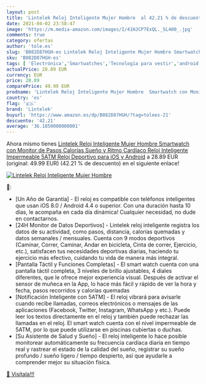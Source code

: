 ```yaml
---
layout: post
title: 'Lintelek Reloj Inteligente Mujer Hombre  al 42.21 % de descuento'
date: 2021-04-02 23:58:47
image: 'https://m.media-amazon.com/images/I/41HJCP7ExQL._SL400_.jpg'
comments: true
category: ofertas
author: 'tole.es'
slug: 'B082D87HGH-es Lintelek Reloj Inteligente Mujer Hombre Smartwatch con...'
sku: 'B082D87HGH-es'
tags: [ 'Electrónica','Smartwatches','Tecnología para vestir','android','lintelek', ]
actualPrice: 28.89 EUR
currency: EUR
price: 28.89
comparePrice: 49.99 EUR
prodname: 'Lintelek Reloj Inteligente Mujer Hombre  Smartwatch con Monitor de Pasos  Calorías  Sueño y Ritmo Cardíaco  Reloj Inteligente Impermeable 5ATM  Reloj Deportivo para iOS y Android'
country: 'es'
flag: '🇪🇸'
brand: 'Lintelek'
buyurl: 'https://www.amazon.es/dp/B082D87HGH/?tag=tolees-21'
descuento: '42.21'
average: '36.1850000000001'
---
```


Ahora mismo tienes [Lintelek Reloj Inteligente Mujer Hombre  Smartwatch con Monitor de Pasos  Calorías  Sueño y Ritmo Cardíaco  Reloj Inteligente Impermeable 5ATM  Reloj Deportivo para iOS y Android](https://www.amazon.es/dp/B082D87HGH/?tag=tolees-21) a 28.89 EUR (original: 49.99 EUR) (42.21 %  de descuento) en el siguiente enlace!

[![Lintelek Reloj Inteligente Mujer Hombre ](https://m.media-amazon.com/images/I/41HJCP7ExQL._SL400_.jpg)](https://www.amazon.es/dp/B082D87HGH/?tag=tolees-21)

🔎:

- [Un Año de Garantía] - El reloj es compatible con teléfonos inteligentes que usan iOS 8.0 / Android 4.4 o superior. Con una duración hasta 10 días, le acompaña en cada día dinámica! Cualquier necesidad, no dude en contactarnos.
- [24H Monitor de Datos Deportivos] - Lintelek reloj inteligente registra los datos de su actividad, como pasos, distancia, calorías quemadas y datos semanales / mensuales. Cuenta con 9 modos deportivos (Caminar, Correr, Caminar, Andar en bicicleta, Cinta de correr, Ejercicio, etc.), satisfacen tus necesidades deportivas diarias, haciendo tu ejercicio más efectivo, cuidando tu vida de manera más integral.
- [Pantalla Táctil y Funciones Completas] - El smart watch cuenta con una pantalla táctil completa, 3 niveles de brillo ajustables, 4 diales diferentes, que le ofrece mejor experiencia visual. Después de activar el sensor de muñeca en la App, lo hace más fácil y rápido de ver la hora y fecha, pasos recorridos y calorías quemadas
- [Notificación Inteligente con 5ATM] - El reloj vibrará para avisarle cuando recibe llamadas, correos electrónicos o mensajes de las aplicaciones (Facebook, Twitter, Instagram, WhatsApp y etc.). Puede leer los textos directamente en el reloj y también puede rechazar las llamadas en el reloj. El smart watch cuenta con el nivel impermeable de 5ATM, por lo que puede utilizarse en piscinas cubiertas o duchas.
- [Su Asistente de Salud y Sueño] - El reloj inteligente lo hace posible monitorear automáticamente su frecuencia cardíaca diaria en tiempo real y rastrear el estado de la calidad del sueño, registrar su sueño profundo / sueño ligero / tiempo despierto, así que ayudarle a comprender mejor su situación física.

[🛒 Visítala!!!](https://www.amazon.es/dp/B082D87HGH/?tag=tolees-21)
